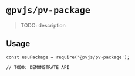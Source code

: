 # `@pvjs/pv-package`

> TODO: description

## Usage

```
const usuPackage = require('@pvjs/pv-package');

// TODO: DEMONSTRATE API
```
